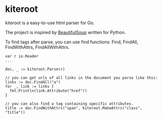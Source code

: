 # kiteroot
kiteroot is a easy-to-use html parser for Go.

The project is inspired by [BeautifulSoup](http://www.crummy.com/software/BeautifulSoup/) written for Python.

To find tags after parse, you can use find functions: Find, FindAll, FindWithAttrs, FindAllWithAttrs.

    var r io.Reader
    ...
    
    doc, _ := kiteroot.Parse(r) 
    
    // you can get urls of all links in the document you parse like this:
    links := doc.FindAll("a")
    for _, link := links {
      fmt.Println(link.Attribute("href"))
    }
    
    // you can also find a tag containing specific attributes.
    title := doc.FindWithAttrs("span", kiteroot.MakeAttrs("class", "title"))
    
